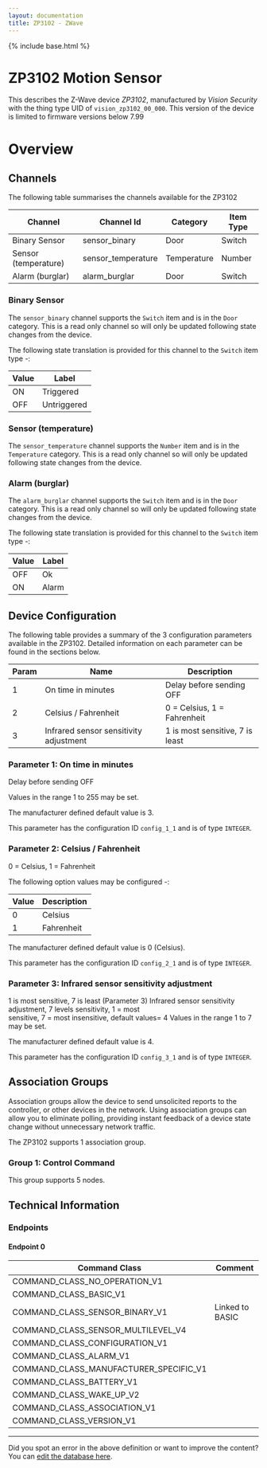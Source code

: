 ```yaml
---
layout: documentation
title: ZP3102 - ZWave
---
```


{% include base.html %}

# ZP3102 Motion Sensor
This describes the Z-Wave device *ZP3102*, manufactured by *Vision Security* with the thing type UID of ```vision_zp3102_00_000```.
This version of the device is limited to firmware versions below 7.99

# Overview

## Channels
The following table summarises the channels available for the ZP3102

| Channel | Channel Id | Category | Item Type |
|---------|------------|----------|-----------|
| Binary Sensor | sensor_binary | Door | Switch | 
| Sensor (temperature) | sensor_temperature | Temperature | Number | 
| Alarm (burglar) | alarm_burglar | Door | Switch | 

### Binary Sensor
The ```sensor_binary``` channel supports the ```Switch``` item and is in the ```Door``` category. This is a read only channel so will only be updated following state changes from the device.

The following state translation is provided for this channel to the ```Switch``` item type -:

| Value | Label     |
|-------|-----------|
| ON | Triggered |
| OFF | Untriggered |

### Sensor (temperature)
The ```sensor_temperature``` channel supports the ```Number``` item and is in the ```Temperature``` category. This is a read only channel so will only be updated following state changes from the device.

### Alarm (burglar)
The ```alarm_burglar``` channel supports the ```Switch``` item and is in the ```Door``` category. This is a read only channel so will only be updated following state changes from the device.

The following state translation is provided for this channel to the ```Switch``` item type -:

| Value | Label     |
|-------|-----------|
| OFF | Ok |
| ON | Alarm |



## Device Configuration
The following table provides a summary of the 3 configuration parameters available in the ZP3102.
Detailed information on each parameter can be found in the sections below.

| Param | Name  | Description |
|-------|-------|-------------|
| 1 | On time in minutes | Delay before sending OFF |
| 2 | Celsius / Fahrenheit | 0 = Celsius, 1 = Fahrenheit |
| 3 | Infrared sensor sensitivity adjustment | 1 is most sensitive, 7 is least |

### Parameter 1: On time in minutes
Delay before sending OFF

Values in the range 1 to 255 may be set.

The manufacturer defined default value is 3.

This parameter has the configuration ID ```config_1_1``` and is of type ```INTEGER```.


### Parameter 2: Celsius / Fahrenheit
0 = Celsius, 1 = Fahrenheit

The following option values may be configured -:

| Value  | Description |
|--------|-------------|
| 0 | Celsius |
| 1 | Fahrenheit |

The manufacturer defined default value is 0 (Celsius).

This parameter has the configuration ID ```config_2_1``` and is of type ```INTEGER```.


### Parameter 3: Infrared sensor sensitivity adjustment
1 is most sensitive, 7 is least
(Parameter 3) Infrared sensor sensitivity adjustment, 7 levels sensitivity, 1 = most  
sensitive, 7 = most insensitive, default values= 4
Values in the range 1 to 7 may be set.

The manufacturer defined default value is 4.

This parameter has the configuration ID ```config_3_1``` and is of type ```INTEGER```.


## Association Groups
Association groups allow the device to send unsolicited reports to the controller, or other devices in the network. Using association groups can allow you to eliminate polling, providing instant feedback of a device state change without unnecessary network traffic.

The ZP3102 supports 1 association group.

### Group 1: Control Command

This group supports 5 nodes.

## Technical Information

### Endpoints

#### Endpoint 0

| Command Class | Comment |
|---------------|---------|
| COMMAND_CLASS_NO_OPERATION_V1| |
| COMMAND_CLASS_BASIC_V1| |
| COMMAND_CLASS_SENSOR_BINARY_V1| Linked to BASIC|
| COMMAND_CLASS_SENSOR_MULTILEVEL_V4| |
| COMMAND_CLASS_CONFIGURATION_V1| |
| COMMAND_CLASS_ALARM_V1| |
| COMMAND_CLASS_MANUFACTURER_SPECIFIC_V1| |
| COMMAND_CLASS_BATTERY_V1| |
| COMMAND_CLASS_WAKE_UP_V2| |
| COMMAND_CLASS_ASSOCIATION_V1| |
| COMMAND_CLASS_VERSION_V1| |

---

Did you spot an error in the above definition or want to improve the content?
You can [edit the database here](http://www.cd-jackson.com/index.php/zwave/zwave-device-database/zwave-device-list/devicesummary/104).
